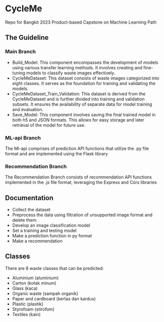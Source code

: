 # CycleMe
Repo for Bangkit 2023 Product-based Capstone on Machine Learning Path

## The Guideline

### Main Branch
* Build_Model: This component encompasses the development of models using various transfer learning methods. It involves creating and fine-tuning models to classify waste images effectively.
* CycleMeDataset: This dataset consists of waste images categorized into eight classes. It serves as the foundation for training and validating the models.
* CycleMeDataset_Train_Validation: This dataset is derived from the CycleMeDataset and is further divided into training and validation subsets. It ensures the availability of separate data for model training and evaluation.
* Save_Model: This component involves saving the final trained model in both h5 and JSON formats. This allows for easy storage and later retrieval of the model for future use.

### ML-api Branch
The Ml-api comprises of prediction API functions that utilize the .py file format and are implemented using the Flask library

### Recommendation Branch
The Recommendation Branch consists of recommendation API functions implemented in the .js file format, leveraging the Express and Cors libraries

## Documentation
* Collect the dataset
* Preprocess the data using filtration of unsupported image format and delete them 
* Develop an image classification model
* Set a training and testing model
* Make a prediction function in py format 
* Make a recommendation

## Classes
There are 8 waste classes that can be predicted:
* Aluminium (aluminium)
* Carton (kotak minum)
* Glass (kaca)
* Organic waste (sampah organik)
* Paper and cardboard (kertas dan kardus)
* Plastic (plastik)
* Styrofoam (stirofom)
* Textiles (kain)
